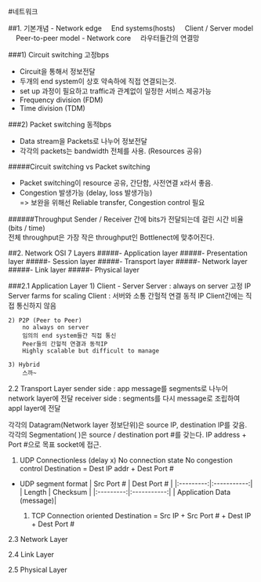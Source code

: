 #네트워크

##1. 기본개념
\- Network edge
&nbsp;&nbsp;&nbsp;&nbsp;End systems(hosts)
&nbsp;&nbsp;&nbsp;&nbsp;Client / Server model
&nbsp;&nbsp;&nbsp;&nbsp;Peer-to-peer model
\- Network core
&nbsp;&nbsp;&nbsp;&nbsp;라우터들간의 연결망

###1) Circuit switching    고정bps
- Circuit을 통해서 정보전달
- 두개의 end system이 상호 약속하에 직접 연결되는것.
- set up 과정이 필요하고 traffic과 관계없이 일정한 서비스 제공가능
- Frequency division (FDM)
- Time division (TDM)

###2) Packet switching    동적bps
- Data stream을 Packets로 나누어 정보전달
- 각각의 packets는 bandwidth 전체를 사용. (Resources 공유)
       
#####Circuit switching vs Packet switching
- Packet switching이 resource 공유, 간단함, 사전연결 x라서 좋음.
- Congestion 발생가능 (delay, loss 발생가능)    
    =>    보완을 위해선 Reliable transfer, Congestion control 필요    

######Throughput
Sender / Receiver 간에 bits가 전달되는데 걸린 시간 비율 (bits / time)  
전체 throughput은 가장 작은 throughput인 Bottlenect에 맞추어진다.


##2. Network OSI 7 Layers
#####- Application layer
#####- Presentation layer
#####- Session layer
#####- Transport layer
#####- Network layer
#####- Link layer
#####- Physical layer

###2.1 Application Layer
    1) Client - Server
        Server : always on server
                     고정 IP
                     Server farms for scaling
        Client : 서버와 소통
                    간헐적 연결
                    동적 IP
                    Client간에는 직접 통신하지 않음

    2) P2P (Peer to Peer)
        no always on server
        임의의 end system들간 직접 통신
        Peer들의 간헐적 연결과 동적IP
        Highly scalable but difficult to manage

    3) Hybrid
        스까~

2.2 Transport Layer
sender side : app message를 segments로 나누어 network layer에 전달
receiver side : segments를 다시 message로 조립하여 appl layer에 전달

각각의 Datagram(Network layer 정보단위)은 source IP, destination IP를 갖음.
각각의 Segmentation( )은 source / destination port #를 갖는다.
IP address + Port #으로 목표 socket에 접근.  

1) UDP
    Connectionless    (delay x)
    No connection state
    No congestion control
    Destination = Dest IP addr + Dest Port #  

* UDP segment format
| Src Port # | Dest Port # |
|:---------:|:-----------:|
| Length     | Checksum  |
|:---------:|:-----------:|
| Application Data (message)|
    


    1) TCP
        Connection oriented
        Destination = Src IP + Src Port # + Dest IP + Dest Port #
        


2.3 Network Layer

2.4 Link Layer

2.5 Physical Layer














